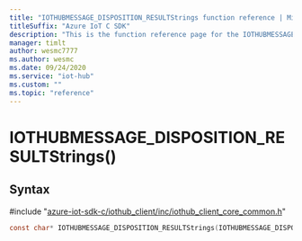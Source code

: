 ```yaml
---                             
title: "IOTHUBMESSAGE_DISPOSITION_RESULTStrings function reference | Microsoft Docs" 
titleSuffix: "Azure IoT C SDK"            
description: "This is the function reference page for the IOTHUBMESSAGE_DISPOSITION_RESULTStrings() function in the Azure IoT C SDK. This SDK is used with Azure IoT Hub and Azure IoT Hub Device Provisioning Service"            
manager: timlt                 
author: wesmc7777              
ms.author: wesmc               
ms.date: 09/24/2020                    
ms.service: "iot-hub"             
ms.custom: ""                
ms.topic: "reference"        
---                            
```


# IOTHUBMESSAGE_DISPOSITION_RESULTStrings()

## Syntax

\#include "[azure-iot-sdk-c/iothub_client/inc/iothub_client_core_common.h](../iothub-client-core-common-h.md)"  
```C
const char* IOTHUBMESSAGE_DISPOSITION_RESULTStrings(IOTHUBMESSAGE_DISPOSITION_RESULT  value);
```

